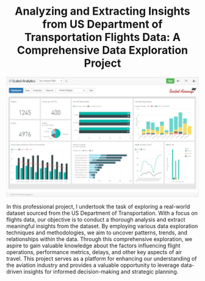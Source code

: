 <h1 align = 'center'> Analyzing and Extracting Insights from US Department of Transportation Flights Data: A Comprehensive Data Exploration Project </h1>
<p align="center">
  <img width="600" src="dashboard.png" alt="Description of the image">
</p>

In this professional project, I undertook the task of exploring a real-world dataset sourced from the US Department of Transportation. With a focus on flights data, our objective is to conduct a thorough analysis and extract meaningful insights from the dataset. By employing various data exploration techniques and methodologies, we aim to uncover patterns, trends, and relationships within the data. Through this comprehensive exploration, we aspire to gain valuable knowledge about the factors influencing flight operations, performance metrics, delays, and other key aspects of air travel. This project serves as a platform for enhancing our understanding of the aviation industry and provides a valuable opportunity to leverage data-driven insights for informed decision-making and strategic planning.
